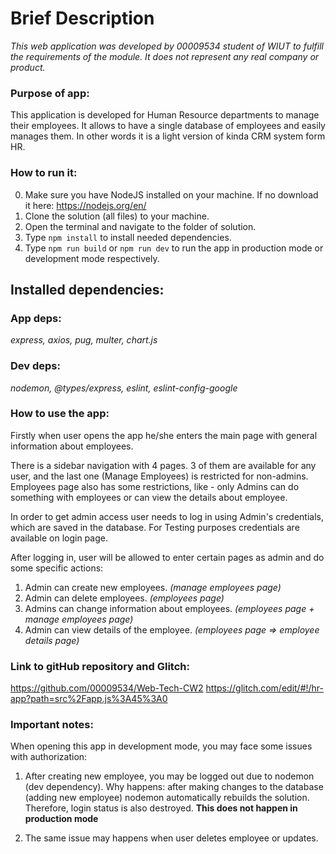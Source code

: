 # **Brief Description**
_This web application was developed by 00009534 student of WIUT to fulfill the requirements of the module.
It does not represent any real company or product._

### Purpose of app:
This application is developed for Human Resource departments to manage their employees.
It allows to have a single database of employees and easily manages them.
In other words it is a light version of kinda CRM system form HR.

### How to run it:
0. Make sure you have NodeJS installed on your machine. If no download it here: https://nodejs.org/en/
1. Clone the solution (all files) to your machine.
2. Open the terminal and navigate to the folder of solution.
3. Type `npm install` to install needed dependencies.
4. Type `npm run build` or `npm run dev` to run the app in production mode or development mode respectively.

## **Installed dependencies:**
### **App deps:**
_express, axios, pug, multer, chart.js_
### **Dev deps:**
_nodemon, @types/express, eslint, eslint-config-google_

### How to use the app:
Firstly when user opens the app he/she enters the main page with general information about
employees.

There is a sidebar navigation with 4 pages. 3 of them are available for any user,
and the last one (Manage Employees) is restricted for non-admins.
Employees page also has some restrictions, like - only Admins can do something with employees or can view the details about employee.

In order to get admin access user needs to log in using Admin's credentials, which are saved in the database.
For Testing purposes credentials are available on login page.

After logging in, user will be allowed to enter certain pages as admin and do some specific actions:
1. Admin can create new employees. _(manage employees page)_
2. Admin can delete employees. _(employees page)_
3. Admins can change information about employees. _(employees page + manage employees page)_
4. Admin can view details of the employee. _(employees page => employee details page)_

### Link to gitHub repository and Glitch:
https://github.com/00009534/Web-Tech-CW2
https://glitch.com/edit/#!/hr-app?path=src%2Fapp.js%3A45%3A0

### Important notes:
When opening this app in development mode, you may face some issues with authorization:
1. After creating new employee, you may be logged out due to nodemon (dev dependency).
Why happens: after making changes to the database (adding new employee) nodemon automatically rebuilds the solution.
   Therefore, login status is also destroyed. **This does not happen in production mode**
   
2. The same issue may happens when user deletes employee or updates.